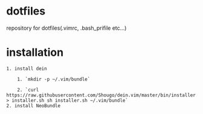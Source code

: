 # dotfiles
repository for dotfiles(.vimrc, .bash_prifile etc...)

# installation
    1. install dein
    
        1. `mkdir -p ~/.vim/bundle`
        
        2. `curl https://raw.githubusercontent.com/Shougo/dein.vim/master/bin/installer.sh > installer.sh sh installer.sh ~/.vim/bundle`
    2. install NeoBundle
 
